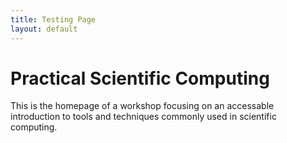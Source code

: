 ```yaml
---
title: Testing Page
layout: default
---
```


# Practical Scientific Computing

This is the homepage of a workshop focusing on an accessable introduction to tools and techniques commonly used in scientific computing.

